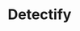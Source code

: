 ---
blog: https://blog.detectify.com/
facebook: https://facebook.com/detectify
linkedin: https://linkedin.com/company/detectify
logohandle: detectify
sort: detectify
title: Detectify
twitter: https://x.com/detectify
website: https://detectify.com/
---